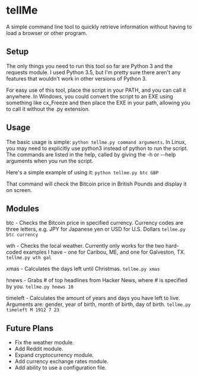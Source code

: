 # tellMe
A simple command line tool to quickly retrieve information without having to load a browser or other program.

## Setup
The only things you need to run this tool so far are Python 3 and the requests module.
I used Python 3.5, but I'm pretty sure there aren't any features that wouldn't work in
other versions of Python 3.

For easy use of this tool, place the script in your PATH, and you can call it anywhere.
In Windows, you could convert the script to an EXE using something like cx_Freeze and
then place the EXE in your path, allowing you to call it without the .py extension.

## Usage
The basic usage is simple: `python tellme.py command arguments`.
In Linux, you may need to explicitly use python3 instead of python to run the script.
The commands are listed in the help, called by giving the -h or --help arguments when
you run the script. 

Here's a simple example of using it:
`python tellme.py btc GBP`

That command will check the Bitcoin price in British Pounds and display it on screen.

## Modules

btc - Checks the Bitcoin price in specified currency. Currency codes are three letters,
e.g. JPY for Japanese yen or USD for U.S. Dollars
    `tellme.py btc currency`

wth - Checks the local weather. Currently only works for the two hard-coded examples I
have - one for Caribou, ME, and one for Galveston, TX.
    `tellme.py wth gal`

xmas - Calculates the days left until Christmas.
    `tellme.py xmas`

hnews - Grabs # of top headlines from Hacker News, where # is specified by you.
    `tellme.py hnews 10`

timeleft - Calculates the amount of years and days you have left to live. Arguments are: gender, year of birth, month of birth, day of birth.
    `tellme.py timeleft M 1912 7 23`
    

## Future Plans

* Fix the weather module.
* Add Reddit module.
* Expand cryptocurrency module.
* Add currency exchange rates module.
* Add ability to use a configuration file.


